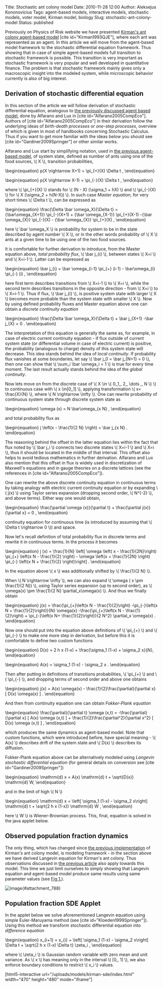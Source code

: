 Title: Stochastic ant colony model
Date: 2010-11-28 12:00
Author: Aleksejus Kononovicius
Tags: agent-based models, interactive models, stochastic models, voter model, Kirman model, biology
Slug: stochastic-ant-colony-model
Status: published

Previously on Physics of Risk website we have
presented [Kirman's ant colony agent-based
model]({filename}/articles/2010/kirman-ants.md)
\[cite id="Kirman1993QJE"\], where each ant was represented as an agent.
In this article we will move from the agent-based model framework to the
stochastic differential equation framework. Thus showing that in case of
simple agent-based models full transition to stochastic framework is
possible. This transition is very important as stochastic framework is
very popular and well developed in quantitative finance. The problem is
that stochastic framework mainly gives only a macroscopic insight into
the modeled system, while microscopic behavior currently is also of big
interest.  
<!--more-->

Derivation of stochastic differential equation
----------------------------------------------

In this section of the article we will follow derivation of stochastic
differential equation, analogous to [the previously discussed agent
based
model]({filename}/articles/2010/kirman-ants.md),
done by Alfarano and Lux in \[cite id="Alfarano2005CompEco"\]. Authors
of \[cite id="Alfarano2005CompEco"\] in their derivation follow the
underlying ideas of *birth-death processes* or *one-step processes*,
overview of which is given in most of handbooks concerning Stochastic
Calculus. Thus if you want to get more familiar with the ideas below
you should see \[cite id="Gardiner2009Springer"\] or other similar works.

Alfarano and Lux start by simplifying notation, used in [the previous
agent-based
model]({filename}/articles/2010/kirman-ants.md),
of system state, defined as number of ants using one of the food
sources, \\\(  X \\\), transition probabilities,

\begin{equation}
 p(X \rightarrow X+1) = \pi\_{+}(X) \Delta t , 
\end{equation}

\begin{equation}
 p(X \rightarrow X-1) = \pi\_{-}(X) \Delta t , 
\end{equation}

where \\\(  \pi\_{+}(X)  \\\) stands for \\\(  (N - X) (\sigma\_1 + hX)  \\\) and \\\(  \pi\_{-}(X)  \\\) for \\\(  X (\sigma\_2 + h(N-X)) \\\). In such case *Master equation*, for very short times \\\( \Delta t \\\), can be expressed as

\begin{equation}
 \frac{\Delta \bar \omega\_X}{\Delta t} = {\bar\omega\_{X+1}} \pi\_{-}(X+1) + {\bar \omega\_{X-1}} \pi\_{+}(X-1) -{\bar \omega\_{X}} \pi\_{-}(X) - {\bar \omega\_{X}} \pi\_{+}(X) ,
\end{equation}

here \\\(  \bar \omega\_X \\\) is probability for system to be in the
state described by agent number \\\(  X \\\), or in the other words
probability of \\\(  X \\\) ants at a given time to be using one of the
two food sources.

It is comfortable for further derivation to introduce, from the Master
equation above, *total probability flux*, \\\(  \bar j\_{i} \\\),
between states \\\(  X=i \\\) and \\\(  X=i-1 \\\). Latter can be
expressed as

\begin{equation}
 \bar j\_{i} = \bar \omega\_{i-1} \pi\_{+} (i-1) - \bar\omega\_{i} \pi\_{-} (i) , 
\end{equation}

here first term describes transitions from \\\(  X=i-1 \\\) to \\\( X=i \\\), while the second term describes transitions in the opposite
direction - from \\\(  X=i \\\) to \\\(  X=i-1 \\\). Thus if flux, \\\( \bar j\_{i} \\\), is positive system state with larger \\\(  X \\\)
becomes more probable than the system state with smaller \\\(  X \\\).
Now by using defined probability fluxes and Master equation above one
can obtain a *discrete continuity equation*

\begin{equation}
 \frac{\Delta \bar \omega\_X}{\Delta t} + \bar j\_{X+1} -\bar j\_{X} = 0 . 
\end{equation}

The interpretation of this equation is generally the same as, for
example, in case of electric current continuity equation - if flux
outside of current system state (or differential volume in case of
electric current) is positive, the probability (analogous to charge)
density of this system state will decrease. This idea stands behind the
idea of *local continuity*. If probability flux vanishes at some
boundaries, let say \\\(  \bar j\_0 = \bar j\_{N+1} = 0 \\\), then one
can show that \\\(  \sum\_i \bar \omega\_i = 1 \\\) is true for every
time moment. The last result actually stands behind the idea of the
*global continuity*.

Now lets move on from the discrete case of \\\(  X \in \\\{ 0,\,1,\, 2,\, \dots ,\, N \\\} \\\)
to continuous case with \\\(  x \in\[0,\,1\] \\\), applying transformation
\\\(  x= \frac{X}{N} \\\), where \\\(  N \rightarrow \infty \\\). One can
rewrite probability of continuous system state through
discrete system state as

\begin{equation}
 \omega (x) = N \bar\omega\_{x N} , 
\end{equation}

and total probability flux as

\begin{equation}
 j \left(x - \frac{1}{2 N} \right) = \bar j\_{x N} . 
\end{equation}

The reasoning behind the offset in the latter equation lies within the
fact that flux noted by \\\(  \bar j\_i \\\) connects two discrete
states \\\(  X=i-1 \\\) and \\\(  X=i \\\), thus it should be located in
the middle of that interval. This offset also helps to avoid tedious
mathematics in further derivation. Alfarano and Lux also mention that
this offset in flux is widely used in discretization of Maxwell's
equations and in gauge theories on a discrete lattices (see the
references in \[cite id="Alfarano2005CompEco"\]).

One can rewrite the above discrete continuity equation in continuous
terms by taking analogy with electric current continuity equation or by
expanding \\\(  j(x) \\\) using Taylor series expansion (dropping second
order, \\\(  N^{-2}  \\\), and above terms). Either way one would
obtain,

\begin{equation}
 \frac{\partial \omega (x)}{\partial t} + \frac{\partial j(x)}{\partial x} = 0 , 
\end{equation}

continuity equation for continuous time (is introduced by assuming that
\\\(  \Delta t \rightarrow 0 \\\)) and space.

Now let's recall definition of total probability flux in discrete terms
and rewrite it in continuous terms. In the process it becomes

\begin{equation}
 j (x) = \frac{1}{N} \left\[ \omega \left( x - \frac{1}{2N}\right) \pi\_{+} \left(x N - \frac{1}{2} \right) - \omega \left(x + \frac{1}{2N} \right) \pi\_{-} \left(x N + \frac{1}{2} \right)\right\] . 
\end{equation}

In the equation above \\\(  x \\\) was additionally shifted by \\\( \frac{1}{2 N} \\\).

When \\\(  N \rightarrow \infty \\\), we can also expand \\\( \omega ( x \pm \frac{1}{2 N}) \\\), using Taylor series expansion (up to
second order), as \\\(  \omega(x) \pm \frac{1}{2 N} \partial\_x\omega(x) \\\). And thus we finally obtain

\begin{equation}
 j(x) = \frac{\pi\_{+}\left(x N - \frac{1}{2}\right) -\pi\_{-}\left(x N + \frac{1}{2}\right)}{N} \omega(x) -\frac{\pi\_{+}\left(x N - \frac{1}{2}\right) + \pi\_{-}\left(x N+ \frac{1}{2}\right)}{2 N^2} \partial\_x \omega(x) . 
\end{equation}

Now one should put into the equation above definitions of \\\( \pi\_{+} \\\) and \\\(  \pi\_{-} \\\) to make one more step in derivation,
but before this it is comfortable to define two custom functions

\begin{equation}
 D(x) = 2 h x (1-x) + \frac{\sigma\_1 (1-x) + \sigma\_2 x}{N},
\end{equation}

\begin{equation}
 A(x) = \sigma\_1 (1-x) - \sigma\_2 x . 
\end{equation}

Then after putting in definitions of transitions probabilities, \\\( \pi\_{+} \\\) and \\\(  \pi\_{-} \\\), and dropping terms of second order
and above one obtains

\begin{equation}
 j(x) = A(x) \omega(x) - \frac{1}{2}\frac{\partial}{\partial x} \[ D(x) \omega(x) \] . 
\end{equation}

And then from continuity equation one can obtain *Fokker-Plank equation*

\begin{equation}
 \frac{\partial}{\partial t} \omega (x,t) = -\frac{\partial}{\partial x} \[ A(x) \omega (x,t) \] + \frac{1}{2}\frac{\partial^2}{\partial x^2} \[ D(x) \omega (x,t) \] , 
\end{equation}

which produces the same dynamics as agent-based model. Note that custom
functions, which were introduced before, have special meaning - \\\( A(x) \\\)
describes drift of the system state and \\\(  D(x) \\\) describes its
diffusion.

Fokker-Plank equation above can be alternatively modeled using *Langevin
stochastic differential equation* (for general details on conversion see
\[cite id="Gardiner2009Springer"\])

\begin{equation}
 \mathrm{d} x = A(x) \mathrm{d} t + \sqrt{D(x)} \mathrm{d} W, 
\end{equation}

and in the limit of high \\\(  N \\\)

\begin{equation}
 \mathrm{d} x = \left\[ \sigma\_1 (1-x) - \sigma\_2 x\right\] \mathrm{d} t + \sqrt{2 h x (1-x)} \mathrm{d} W , 
\end{equation}

here \\\(  W \\\) is Wiener-Brownian process. This, final, equation is
solved in the java applet below.

Observed population fraction dynamics
-------------------------------------

The only thing, which has changed since [the previous
implementation]({filename}/articles/2010/kirman-ants.md)
of Kirman's ant colony model, is modeling framework - in the section
above we have derived Langevin equation for Kirman's ant colony. Thus
observations discussed in [the previous
article]({filename}/articles/2010/kirman-ants.md)
also apply towards this model. This time we just limit ourselves to
simply showing that Langevin equation and agent-based model produce same
results using same parameter values (see [Fig 1.](#attachment_788)).

![image]({static}/uploads/2010/stochastic-ant-colony-model.png "Comparison of probability density function (a) and power
spectral density (b) of external observable, x, time series, which were
produced by agent-based model (points) and stochastic model (lines).
Parameters are set as follows: \\\( h=1 \\\) (same in all cases), \\\( \sigma\_1 =0.2 \\\) (red
points, blue lines), \\\( \sigma\_1 =16 \\\) (magenta points, cyan lines), \\\( \sigma\_2=5 \\\) (same
in all
cases)."){#attachment_788} 

Population fraction SDE Applet
------------------------------

In the applet below we solve aforementioned Langevin equation using
simple Euler-Maruyama method (see \[cite id="Kloeden1999Springer"\]).
Using this method we transform stochastic differential equation into
*difference equation*

\begin{equation}
 x\_{i+1} = x\_{i} + \left\[ \sigma\_1 (1-x) - \sigma\_2 x\right\] \Delta t + \sqrt{2 h x (1-x) \Delta t} \zeta\_i , 
\end{equation}

where \\\(  \zeta\_i  \\\) is Gaussian random variable with zero mean
and unit variance. As \\\(  x \\\) has meaning only in the interval
\\\(  \[0,\, 1\] \\\), we also enforce boundary conditions to restrict
\\\(  x\_i \\\) values.

[html5-interactive
url="/uploads/models/kirman-sde/index.html"
width="470" height="480" mode="iframe"]
